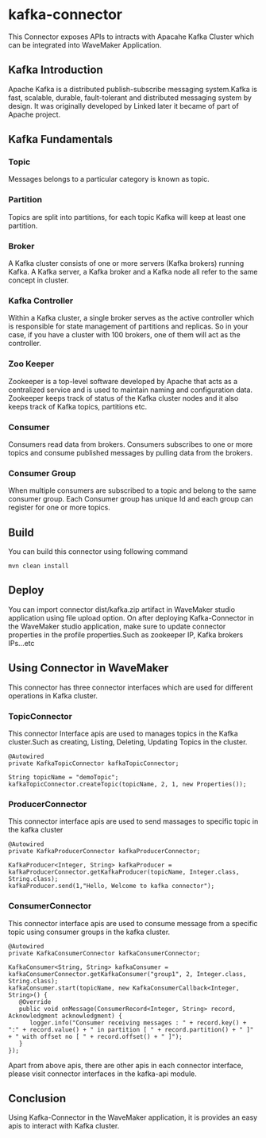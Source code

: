 # kafka-connector

This Connector exposes APIs to intracts with Apacahe Kafka Cluster which can be integrated into WaveMaker Application.

## Kafka Introduction
Apache Kafka is a distributed publish-subscribe messaging system.Kafka is fast, scalable, durable, fault-tolerant and distributed messaging system by design.
It was originally developed by Linked later it became of part of Apache project.

## Kafka Fundamentals

### Topic
Messages belongs to a particular category is known as topic.

### Partition
Topics are split into partitions, for each topic Kafka will keep at least one partition.

### Broker
A Kafka cluster consists of one or more servers (Kafka brokers) running Kafka. A Kafka server, a Kafka broker and a Kafka node all refer to the same concept in cluster.

### Kafka Controller
Within a Kafka cluster, a single broker serves as the active controller which is responsible for state management of partitions and replicas. So in your case, if you have a cluster with 100 brokers, one of them will act as the controller.

### Zoo Keeper
Zookeeper is a top-level software developed by Apache that acts as a centralized service and is used to maintain naming and configuration data.
Zookeeper keeps track of status of the Kafka cluster nodes and it also keeps track of Kafka topics, partitions etc.

### Consumer
Consumers read data from brokers. Consumers subscribes to one or more topics and consume published messages by pulling data from the brokers.

### Consumer Group
When multiple consumers are subscribed to a topic and belong to the same consumer group.
Each Consumer group has unique Id and each group can register for one or more topics.

## Build 
You can build this connector using following command
```
mvn clean install 
```

## Deploy 
You can import connector dist/kafka.zip artifact in WaveMaker studio application using file upload option.
On after deploying Kafka-Connector in the WaveMaker studio application, make sure to update connector properties in the profile properties.Such as 
zookeeper IP, Kafka brokers IPs...etc

## Using Connector in WaveMaker
This connector has three connector interfaces which are used for different operations in Kafka cluster.

### TopicConnector
This connector Interface apis are used to manages topics in the Kafka cluster.Such as creating, Listing, Deleting, Updating Topics in the cluster.
```
@Autowired
private KafkaTopicConnector kafkaTopicConnector;

String topicName = "demoTopic";
kafkaTopicConnector.createTopic(topicName, 2, 1, new Properties());
```
### ProducerConnector
This connector interface apis are used to send massages to specific topic in the kafka cluster
```
@Autowired
private KafkaProducerConnector kafkaProducerConnector;

KafkaProducer<Integer, String> kafkaProducer = kafkaProducerConnector.getKafkaProducer(topicName, Integer.class, String.class);
kafkaProducer.send(1,"Hello, Welcome to kafka connector");
```
### ConsumerConnector
This connector interface apis are used to consume message from a specific topic using consumer groups in the kafka cluster.
```
@Autowired
private KafkaConsumerConnector kafkaConsumerConnector;

KafkaConsumer<String, String> kafkaConsumer = kafkaConsumerConnector.getKafkaConsumer("group1", 2, Integer.class, String.class);
kafkaConsumer.start(topicName, new KafkaConsumerCallback<Integer, String>() {
   @Override
   public void onMessage(ConsumerRecord<Integer, String> record, Acknowledgment acknowledgment) {
      logger.info("Consumer receiving messages : " + record.key() + ":" + record.value() + " in partition [ " + record.partition() + " ]" + " with offset no [ " + record.offset() + " ]");
   }
});
```
Apart from above apis, there are other apis in each connector interface, please visit connector interfaces in the kafka-api module.


## Conclusion
Using Kafka-Connector in the WaveMaker application, it is provides an easy apis to interact with Kafka cluster.
























